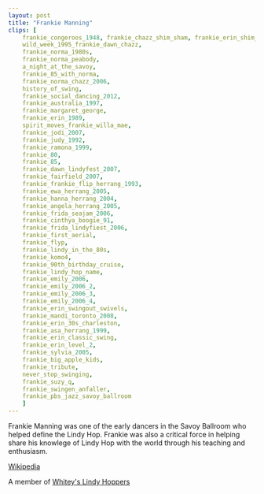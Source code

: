 ```yaml
---
layout: post
title: "Frankie Manning"
clips: [
    frankie_congeroos_1948, frankie_chazz_shim_sham, frankie_erin_shim_sham_color, frankie_erin_shim_sham, swingbud_frankie_tribute,
    wild_week_1995_frankie_dawn_chazz,
    frankie_norma_1980s,
    frankie_norma_peabody,
    a_night_at_the_savoy,
    frankie_85_with_norma,
    frankie_norma_chazz_2006,
    history_of_swing,
    frankie_social_dancing_2012,
    frankie_australia_1997,
    frankie_margaret_george,
    frankie_erin_1989,
    spirit_moves_frankie_willa_mae,
    frankie_jodi_2007,
    frankie_judy_1992,
    frankie_ramona_1999,
    frankie_80,
    frankie_85,
    frankie_dawn_lindyfest_2007,
    frankie_fairfield_2007,
    frankie_frankie_flip_herrang_1993,
    frankie_ewa_herrang_2005,
    frankie_hanna_herrang_2004,
    frankie_angela_herrang_2005,
    frankie_frida_seajam_2006,
    frankie_cinthya_boogie_91,
    frankie_frida_lindyfiest_2006,
    frankie_first_aerial,
    frankie_flyp,
    frankie_lindy_in_the_80s,
    frankie_komo4,
    frankie_90th_birthday_cruise,
    frankie_lindy_hop_name,
    frankie_emily_2006,
    frankie_emily_2006_2,
    frankie_emily_2006_3,
    frankie_emily_2006_4,
    frankie_erin_swingout_swivels,
    frankie_mandi_toronto_2008,
    frankie_erin_30s_charleston,
    frankie_asa_herrang_1999,
    frankie_erin_classic_swing,
    frankie_erin_level_2,
    frankie_sylvia_2005,
    frankie_big_apple_kids,
    frankie_tribute,
    never_stop_swinging,
    frankie_suzy_q,
    frankie_swingen_anfaller,
    frankie_pbs_jazz_savoy_ballroom
    ]
---
```


Frankie Manning was one of the early dancers in the Savoy Ballroom who helped define the Lindy Hop.
Frankie was also a critical force in helping share his knowlege of Lindy Hop with the world through his teaching and enthusiasm.

[Wikipedia](https://en.wikipedia.org/wiki/Frankie_Manning)



A member of  [Whitey's Lindy Hoppers](/historical_clips/whiteys_lindy_hoppers)